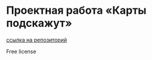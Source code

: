 # Проектная работа «Карты подскажут»

[ссылка на репозиторий](https://github.com/Ivan-Starykh/karty-podskazhut.git)

Free license